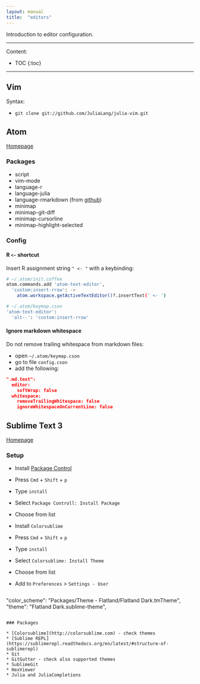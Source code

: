 ```yaml
---
layout: manual
title:  "editors"
---
```


Introduction to editor configuration.

---

Content:

* TOC
{:toc}

---

## Vim

Syntax:

* `git clone git://github.com/JuliaLang/julia-vim.git`

## Atom

[Homepage](https://atom.io)

### Packages

* script
* vim-mode
* language-r
* language-julia
* language-rmarkdown (from [github](https://github.com/juba/language-rmarkdown))
* minimap
* minimap-git-diff
* minimap-cursorline
* minimap-highlight-selected

### Config

#### R `<-` shortcut

Insert R assignment string `" <- "` with a keybinding:

```bash
# ~/.atom/init.coffee
atom.commands.add 'atom-text-editor',
  'custom:insert-rrow': ->
    atom.workspace.getActiveTextEditor()?.insertText(' <- ')
```

```bash
# ~/.atom/keymap.cson
'atom-text-editor':
  'alt--': 'custom:insert-rrow'
```

#### Ignore markdown whitespace

Do not remove trailing whitespace from markdown files:

* open `~/.atom/keymap.cson`
* go to file `config.cson`
* add the following:

```json
".md.text":
  editor:
    softWrap: false
  whitespace: 
    removeTrailingWhitespace: false
    ignoreWhitespaceOnCurrentLine: false
```

## Sublime Text 3

[Homepage](http://www.sublimetext.com)

### Setup

* Install [Package Control](https://packagecontrol.io)
* Press `Cmd` + `Shift` + `p`
* Type `install`
* Select `Package Controll: Install Package`
* Choose from list

* Install `Colorsublime`
* Press `Cmd` + `Shift` + `p`
* Type `install`
* Select `Colorsublime: Install Theme`
* Choose from list
* Add to `Preferences` > `Settings - User`
  ```json
"color_scheme": "Packages/Theme - Flatland/Flatland Dark.tmTheme",
"theme": "Flatland Dark.sublime-theme",
```

### Packages

* [Colorsublime](http://colorsublime.com) - check themes
* [Sublime REPL](https://sublimerepl.readthedocs.org/en/latest/#structure-of-sublimerepl)
* Git
* GitGutter - check also supported themes
* SublimeGit
* HexViewer
* Julia and JuliaCompletions
